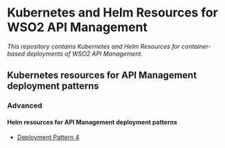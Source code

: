 # Kubernetes and Helm Resources for WSO2 API Management

*This repository contains Kubernetes and Helm Resources for container-based deployments of WSO2 API Management.*

## Kubernetes resources for API Management deployment patterns

### Advanced

#### Helm resources for API Management deployment patterns

* [Deployment Pattern 4](advanced/am-pattern-4/README.md)
